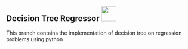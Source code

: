 ## Decision Tree Regressor <img src= "https://github.com/lhbsaldana/Machine-Learning-Activities/blob/main/python%20icon.svg" width = "40px" />

<p> This branch contains the implementation of decision tree on regression problems using python </p> 
